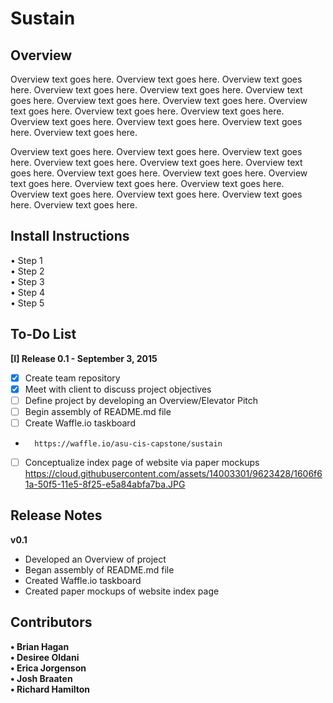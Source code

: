 # Sustain

## Overview
Overview text goes here. Overview text goes here. Overview text goes here. Overview text goes here. Overview text goes here. Overview text goes here. Overview text goes here. Overview text goes here. Overview text goes here. Overview text goes here. Overview text goes here. Overview text goes here. Overview text goes here. Overview text goes here. Overview text goes here.

Overview text goes here. Overview text goes here. Overview text goes here. Overview text goes here. Overview text goes here. Overview text goes here. Overview text goes here. Overview text goes here. Overview text goes here. Overview text goes here. Overview text goes here. Overview text goes here. Overview text goes here. Overview text goes here. Overview text goes here.

## Install Instructions
• Step 1 <br />
• Step 2 <br />
• Step 3 <br />
• Step 4 <br />
• Step 5 <br />

## To-Do List
**[I] Release 0.1 - September 3, 2015**
* [x] Create team repository
* [x] Meet with client to discuss project objectives
* [ ] Define project by developing an Overview/Elevator Pitch
* [ ] Begin assembly of README.md file
* [ ] Create Waffle.io taskboard
*       https://waffle.io/asu-cis-capstone/sustain
* [ ] Conceptualize index page of website via paper mockups
        https://cloud.githubusercontent.com/assets/14003301/9623428/1606f61a-50f5-11e5-8f25-e5a84abfa7ba.JPG

## Release Notes
**v0.1**
* Developed an Overview of project
* Began assembly of README.md file
* Created Waffle.io taskboard
* Created paper mockups of website index page

## Contributors
**• Brian Hagan**<br />
**• Desiree Oldani**<br />
**• Erica Jorgenson**<br />
**• Josh Braaten**<br />
**• Richard Hamilton**
